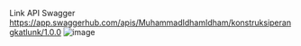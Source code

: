 Link API Swagger
https://app.swaggerhub.com/apis/MuhammadIdhamIdham/konstruksiperangkatlunk/1.0.0
![image](https://github.com/user-attachments/assets/c2b065e1-fe09-4ac3-82f2-b8b82300f2ae)




